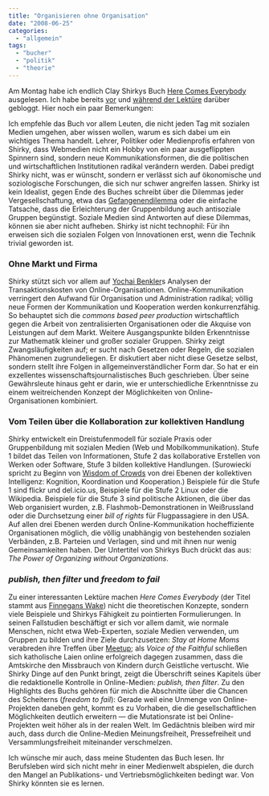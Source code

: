 ```yaml
---
title: "Organisieren ohne Organisation"
date: "2008-06-25"
categories: 
  - "allgemein"
tags: 
  - "bucher"
  - "politik"
  - "theorie"
---
```


Am Montag habe ich endlich Clay Shirkys Buch [Here Comes Everybody](http://www.amazon.de/Here-Comes-Everybody-Organizing-Organizations/dp/1594201536/ref=sr_1_1?ie=UTF8&s=books-intl-de&qid=1214372131&sr=8-1 "Shirkys Buch bei amazon.de") ausgelesen. Ich habe bereits [vor](http://heinz.typepad.com/lostandfound/2008/04/vorberlegungen.html "Posting über einen Vortrag von Shirky") und [während der Lektüre](http://heinz.typepad.com/lostandfound/2008/05/everyone-is-a-m.html "Posting über das Medienkapitel") darüber gebloggt. Hier noch ein paar Bemerkungen:

Ich empfehle das Buch vor allem Leuten, die nicht jeden Tag mit sozialen Medien umgehen, aber wissen wollen, warum es sich dabei um ein wichtiges Thema handelt. Lehrer, Politiker oder Medienprofis erfahren von Shirky, dass Webmedien nicht ein Hobby von ein paar ausgeflippten Spinnern sind, sondern neue Kommunikationsformen, die die politischen und wirtschaftlichen Institutionen radikal verändern werden. Dabei predigt Shirky nicht, was er wünscht, sondern er verlässt sich auf ökonomische und soziologische Forschungen, die sich nur schwer angreifen lassen. Shirky ist kein Idealist, gegen Ende des Buches schreibt über die Dilemmas jeder Vergesellschaftung, etwa das [Gefangenendilemma](http://de.wikipedia.org/wiki/Gefangenendilemma "Wikipedia-Artikel zum Gefangenendilemma") oder die einfache Tatsache, dass die Erleichterung der Gruppenbildung auch antisoziale Gruppen begünstigt. Soziale Medien sind Antworten auf diese Dilemmas, können sie aber nicht aufheben. Shirky ist nicht technophil: Für ihn erweisen sich die sozialen Folgen von Innovationen erst, wenn die Technik trivial geworden ist.

### Ohne Markt und Firma

Shirky stützt sich vor allem auf [Yochai Benkler](http://www.benkler.org/ "Website Yochai Benklers")s Analysen der Transaktionskosten von Online-Organisationen. Online-Kommunikation verringert den Aufwand für Organisation und Administration radikal; völlig neue Formen der Kommunikation und Kooperation werden konkurrenzfähig. So behauptet sich die _commons based peer production_ wirtschaftlich gegen die Arbeit von zentralisierten Organisationen oder die Akquise von Leistungen auf dem Markt. Weitere Ausgangspunkte bilden Erkenntnisse zur Mathematik kleiner und großer sozialer Gruppen. Shirky zeigt Zwangsläufigkeiten auf; er sucht nach Gesetzen oder Regeln, die sozialen Phänomenen zugrundeliegen. Er diskutiert aber nicht diese Gesetze selbst, sondern stellt ihre Folgen in allgemeinverständlicher Form dar. So hat er ein exzellentes wissenschaftsjournalistisches Buch geschrieben. Über seine Gewährsleute hinaus geht er darin, wie er unterschiedliche Erkenntnisse zu einem weitreichenden Konzept der Möglichkeiten von Online-Organisationen kombiniert.

### Vom Teilen über die Kollaboration zur kollektiven Handlung

Shirky entwickelt ein Dreistufenmodell für soziale Praxis oder Gruppenbildung mit sozialen Medien (Web und Mobilkommunikation). Stufe 1 bildet das Teilen von Informationen, Stufe 2 das kollaborative Erstellen von Werken oder Software, Stufe 3 bilden kollektive Handlungen. (Surowiecki spricht zu Beginn von [Wisdom of Crowds](http://www.randomhouse.com/features/wisdomofcrowds/ "Website zum Buch") von drei Ebenen der kollektiven Intelligenz: Kognition, Koordination und Kooperation.) Beispiele für die Stufe 1 sind flickr und del.icio.us, Beispiele für die Stufe 2 Linux oder die Wikipedia. Beispiele für die Stufe 3 sind politische Aktionen, die über das Web organisiert wurden, z.B. Flashmob-Demonstrationen in Weißrussland oder die Durchsetzung einer _bill of rights_ für Flugpassagiere in den USA. Auf allen drei Ebenen werden durch Online-Kommunikation hocheffiziente Organisationen möglich, die völlig unabhängig von bestehenden sozialen Verbänden, z.B. Parteien und Verlagen, sind und mit ihnen nur wenig Gemeinsamkeiten haben. Der Untertitel von Shirkys Buch drückt das aus: _The Power of Organizing without Organizations_.

### _publish, then filter_ und _freedom to fail_

Zu einer interessanten Lektüre machen _Here Comes Everybody_ (der Titel stammt aus [Finnegans Wake](http://books.google.at/books?id=CTrT6wh172AC&dq=finnegans+wake&pg=PP1&ots=e2vPxE6Rgy&sig=V58gaTB2K250pHkcG8a2wzuVZhI&hl=de&sa=X&oi=book_result&resnum=1&ct=result "HCE ist ein Anagramm aus dem Roman von Joyce")) nicht die theoretischen Konzepte, sondern viele Beispiele und Shirkys Fähigkeit zu pointierten Formulierungen. In seinen Fallstudien beschäftigt er sich vor allem damit, wie normale Menschen, nicht etwa Web-Experten, soziale Medien verwenden, um Gruppen zu bilden und ihre Ziele durchzusetzen: _Stay at Home Moms_ verabreden ihre Treffen über [Meetup](http://www.meetup.com/ "Website, über die Leute, die sich online kennengelernt haben, Treffen in der realen Welt organisieren können"); als _Voice of the Faithful_ schließen sich katholische Laien online erfolgreich dagegen zusammen, dass die Amtskirche den Missbrauch von Kindern durch Geistliche vertuscht. Wie Shirky Dinge auf den Punkt bringt, zeigt die Überschrift seines Kapitels über die redaktionelle Kontrolle in Online-Medien: _publish, then filter_. Zu den Highlights des Buchs gehören für mich die Abschnitte über die Chancen des Scheiterns (_freedom to fail_): Gerade weil eine Unmenge von Online-Projekten daneben geht, kommt es zu Vorhaben, die die gesellschaftlichen Möglichkeiten deutlich erweitern — die Mutationsrate ist bei Online-Projekten weit höher als in der realen Welt. Im Gedächtnis bleiben wird mir auch, dass durch die Online-Medien Meinungsfreiheit, Pressefreiheit und Versammlungsfreiheit miteinander verschmelzen.

Ich wünsche mir auch, dass meine Studenten das Buch lesen. Ihr Berufsleben wird sich nicht mehr in einer Medienwelt abspielen, die durch den Mangel an Publikations- und Vertriebsmöglichkeiten bedingt war. Von Shirky könnten sie es lernen.
